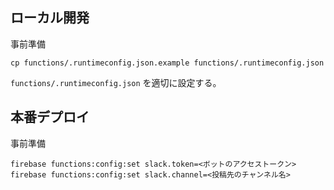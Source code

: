 ## ローカル開発

事前準備

```
cp functions/.runtimeconfig.json.example functions/.runtimeconfig.json
```

`functions/.runtimeconfig.json` を適切に設定する。

## 本番デプロイ

事前準備

```
firebase functions:config:set slack.token=<ボットのアクセストークン>
firebase functions:config:set slack.channel=<投稿先のチャンネル名>
```